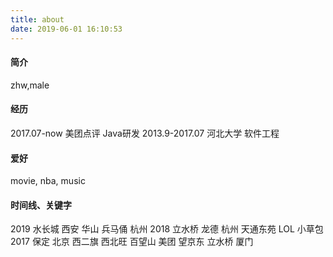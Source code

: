 ```yaml
---
title: about
date: 2019-06-01 16:10:53
---
```


#### 简介
zhw,male

#### 经历
2017.07-now      美团点评    Java研发
2013.9-2017.07   河北大学    软件工程

#### 爱好
movie, nba, music

#### 时间线、关键字
2019  水长城 西安 华山 兵马俑 杭州
2018  立水桥 龙德 杭州 天通东苑 LOL 小草包
2017  保定 北京 西二旗 西北旺 百望山 美团 望京东 立水桥 厦门